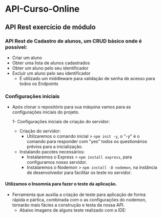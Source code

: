 # API-Curso-Online
## API Rest exercício de módulo

### API Rest de Cadastro de alunos, um CRUD básico onde é possível:
  - Criar um aluno
  - Obter uma lista de alunos cadastrados
  - Obter um aluno pelo seu identificador
  - Excluir um aluno pelo seu identificador
    - É utilizado um middleware para validação de senha de acesso para todos os Endpoints
   
### Configurações iniciais 
- Após clonar o repositório para sua máquina vamos para as configurações iniciais do projeto.

  1- Configurações iniciais de criação do servidor:

    * Criação do servidor:
      - Utilizaremos o comando inicial > `npm init -y`, o "-y" é o comando para responder com "yes" todos os questionários prévios para a inicialização.
    * Instalando pacotes necessários:
      - Instalaremos o Express > `npm install express`, para configuramos nosso servidor.
      - Instalaremos o Nodemon > `npm install -D nodemon`, na instância de desenvolvedor para facilitar os teste no servidor.
 
 #### Utilizamos o Insomnia para fazer o teste da aplicação.
  - Ferramenta que auxilia a criação de teste para aplicação de forma rápida e pártica, combinada com o as configurações do nodemon, tornarão mais fácies a construção e testa da nossa API.
    * Abaixo imagens de alguns teste realizado com a IDE:
   
      
        
  

    
